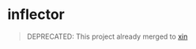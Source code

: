 # inflector

> DEPRECATED: This project already merged to [xin](https://github.com/xinix-technology/xin)
